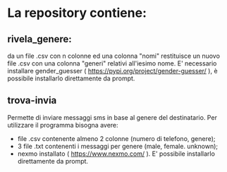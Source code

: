 # La repository contiene:
rivela_genere:
- 
da un file .csv con n colonne ed una colonna "nomi" restituisce un nuovo file .csv con una colonna "generi" relativi all'iesimo nome. 
E' necessario installare gender_guesser ( https://pypi.org/project/gender-guesser/ ), è possibile installarlo direttamente da prompt.

trova-invia
-
Permette di inviare messaggi sms in base al genere del destinatario. Per utilizzare il programma bisogna avere:
 - file .csv contenente almeno 2 colonne (numero di telefono, genere);
 - 3 file .txt contenenti i messaggi per genere (male, female. unknown);
 - nexmo installato ( https://www.nexmo.com/ ). E' possibile installarlo direttamente da prompt.

